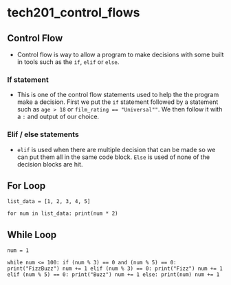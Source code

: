 # tech201_control_flows


## Control Flow

- Control flow is way to allow a program to make decisions
  with some built in tools such as the `if`, `elif` or `else`.

### If statement

- This is one of the control flow statements used to help the
  the program make a decision. First we put the `if` statement 
  followed by a statement such as `age > 18` or `film_rating == "Universal""`.
  We then follow it with a `:` and output of our choice.

### Elif / else statements

- `elif` is used when there are multiple decision that can be made so we can put
  them all in the same code block. `Else` is used of none of the decision blocks
  are hit.


## For Loop

`list_data = [1, 2, 3, 4, 5]`

`for num in list_data:
    print(num * 2)`
    
## While Loop

`num = 1`


`while num <= 100:
    if (num % 3) == 0 and (num % 5) == 0:
        print("FizzBuzz")
        num += 1
    elif (num % 3) == 0:
        print("Fizz")
        num += 1
    elif (num % 5) == 0:
        print("Buzz")
        num += 1
    else:
        print(num)
        num += 1`
